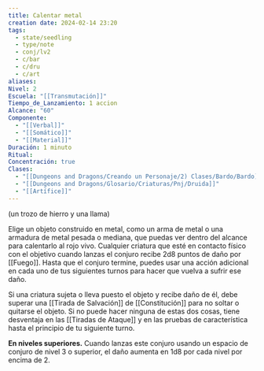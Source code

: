 ```yaml
---
title: Calentar metal
creation date: 2024-02-14 23:20
tags:
  - state/seedling
  - type/note
  - conj/lv2
  - c/bar
  - c/dru
  - c/art
aliases: 
Nivel: 2
Escuela: "[[Transmutación]]"
Tiempo_de_Lanzamiento: 1 accion
Alcance: "60"
Componente:
  - "[[Verbal]]"
  - "[[Somático]]"
  - "[[Material]]"
Duración: 1 minuto
Ritual: 
Concentración: true
Clases:
  - "[[Dungeons and Dragons/Creando un Personaje/2) Clases/Bardo/Bardo]]"
  - "[[Dungeons and Dragons/Glosario/Criaturas/Pnj/Druida]]"
  - "[[Artífice]]"
---
```

(un trozo de hierro y una llama)

Elige un objeto construido en metal, como un arma de metal o una armadura de metal pesada o mediana, que puedas ver dentro del alcance para calentarlo al rojo vivo. Cualquier criatura que esté en contacto físico con el objetivo cuando lanzas el conjuro recibe 2d8 puntos de daño por [[Fuego]]. Hasta que el conjuro termine, puedes usar una acción adicional en cada uno de tus siguientes turnos para hacer que vuelva a sufrir ese daño.

Si una criatura sujeta o lleva puesto el objeto y recibe daño de él, debe superar una [[Tirada de Salvación]] de [[Constitución]] para no soltar o quitarse el objeto. Si no puede hacer ninguna de estas dos cosas, tiene desventaja en las [[Tiradas de Ataque]] y en las pruebas de característica hasta el principio de tu siguiente turno.

**En niveles superiores.** Cuando lanzas este conjuro usando un espacio de conjuro de nivel 3 o superior, el daño aumenta en 1d8 por cada nivel por encima de 2.